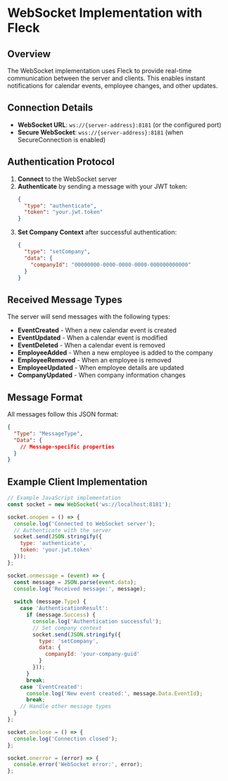 # WebSocket Implementation with Fleck

## Overview

The WebSocket implementation uses Fleck to provide real-time communication between the server and clients. This enables instant notifications for calendar events, employee changes, and other updates.

## Connection Details

- **WebSocket URL**: `ws://{server-address}:8181` (or the configured port)
- **Secure WebSocket**: `wss://{server-address}:8181` (when SecureConnection is enabled)

## Authentication Protocol

1. **Connect** to the WebSocket server
2. **Authenticate** by sending a message with your JWT token:
   ```json
   {
     "type": "authenticate",
     "token": "your.jwt.token"
   }
   ```
3. **Set Company Context** after successful authentication:
   ```json
   {
     "type": "setCompany",
     "data": {
       "companyId": "00000000-0000-0000-0000-000000000000"
     }
   }
   ```

## Received Message Types

The server will send messages with the following types:

- **EventCreated** - When a new calendar event is created
- **EventUpdated** - When a calendar event is modified
- **EventDeleted** - When a calendar event is removed
- **EmployeeAdded** - When a new employee is added to the company
- **EmployeeRemoved** - When an employee is removed
- **EmployeeUpdated** - When employee details are updated
- **CompanyUpdated** - When company information changes

## Message Format

All messages follow this JSON format:

```json
{
  "Type": "MessageType",
  "Data": {
    // Message-specific properties
  }
}
```

## Example Client Implementation

```javascript
// Example JavaScript implementation
const socket = new WebSocket('ws://localhost:8181');

socket.onopen = () => {
  console.log('Connected to WebSocket server');
  // Authenticate with the server
  socket.send(JSON.stringify({
    type: 'authenticate',
    token: 'your.jwt.token'
  }));
};

socket.onmessage = (event) => {
  const message = JSON.parse(event.data);
  console.log('Received message:', message);
  
  switch (message.Type) {
    case 'AuthenticationResult':
      if (message.Success) {
        console.log('Authentication successful');
        // Set company context
        socket.send(JSON.stringify({
          type: 'setCompany',
          data: {
            companyId: 'your-company-guid'
          }
        }));
      }
      break;
    case 'EventCreated':
      console.log('New event created:', message.Data.EventId);
      break;
    // Handle other message types
  }
};

socket.onclose = () => {
  console.log('Connection closed');
};

socket.onerror = (error) => {
  console.error('WebSocket error:', error);
};
```
